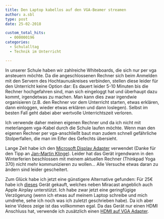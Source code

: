 ```yaml
---
title: Den Laptop kabellos auf den VGA-Beamer streamen
author: a.sbl
type: post
date: 25-02-2018

custom_total_hits:
  - 000000196
categories:
  - Schulalltag
  - Technik im Unterricht

---
```

In unserer Schule haben wir zahlreiche Whiteboards, die sich nur per vga ansteuern möchte. Da die angeschlossenen Rechner sich beim Anmelden mit den Servern des Hochtaunuskreises verbinden, stellen diese leider für den Unterricht keine Option dar: Es dauert leider 5-10 Minuten bis die Rechner hochgefahren sind, man sich eingeloggt hat und überhaupt dazu kommt, irgendetwas zu machen. Man kann dies zwar irgendwie organisieren (z.B. den Rechner vor dem Unterricht starten, etwas erklären, dann einloggen, wieder etwas erklären und dann loslegen). Selbst im besten Fall geht dabei aber wertvolle Unterrichtszeit verloren.

Ich verwende daher meinen eigenen Rechner und da ich nicht mit meterlangem vga-Kabel durch die Schule laufen möchte. Wenn man den eigenen Rechner per vga-anschließt baut man zudem schnell gefährliche Stolperfallen, die man im Eifer des Gefechts übersieht.

Lange Zeit habe ich den [Microsoft Display Adapter][1] verwendet (Danke für den Tipp an [Jan-Martin Klinge][2]). Leider hat das Gerät irgendwann in den Winterferien beschlossen mit meinem aktuellen Rechner (Thinkpad Yoga 370) nicht mehr kommunizieren zu wollen&#8230; Alle Versuche etwas daran zu ändern sind leider gescheitert.

Zum Glück habe ich jetzt eine günstigere Alternative gefunden: Für 25€ habe ich [dieses][3] Gerät gekauft, welches neben Miracast angeblich auch Apple Airplay unterstützt. Ich habe zwar jetzt eine geringfügige Verzögerung (wenn ich etwas auf meinem Laptop schreibe und mich umdrehe, sehe ich noch was ich zuletzt geschrieben habe). Da ich aber keine Videos zeige ist das vollkommen egal. Da das Gerät nur einen HDMI Anschluss hat, verwende ich zusätzlich einen [HDMI auf VGA Adapter][4].

&nbsp;

 [1]: https://smile.amazon.de/Microsoft-Wireless-Display-kabellosen-Bildschirm%C3%BCbertragung/dp/B01C9YTI9S/ref=sr_1_1?ie=UTF8&qid=1519554753&sr=8-1&keywords=microsoft+display+adapter+v2
 [2]: https://it-teaching.de/wp/wp-admin/post-new.php
 [3]: https://smile.amazon.de/gp/product/B074PQGXJV/ref=oh_aui_detailpage_o08_s00?ie=UTF8&psc=1
 [4]: https://smile.amazon.de/gp/product/B01L1Q27KC/ref=oh_aui_search_detailpage?ie=UTF8&psc=1